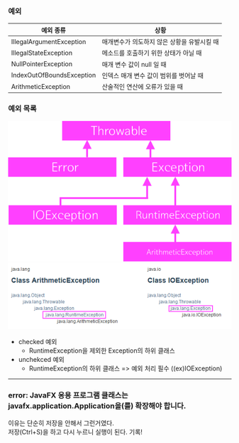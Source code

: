 ### 예외

| 예외 종류                 | 상황                                        |
| ------------------------- | ------------------------------------------- |
| IllegalArgumentException  | 매개변수가 의도하지 않은 상황을 유발시킬 때 |
| IllegalStateException     | 메소드를 호출하기 위한 상태가 아닐 때       |
| NullPointerException      | 매개 변수 값이 null 일 때                   |
| IndexOutOfBoundsException | 인덱스 매개 변수 값이 범위를 벗어날 때      |
| ArithmeticException       | 산술적인 연산에 오류가 있을 때              |

### 예외 목록

![예외 목록](ExceptionList.png)
<br>
![unchecked](unchecked.png)

- checked 예외<br>
  - RuntimeException을 제외한 Exception의 하위 클래스<br>
- unchekced 예외<br>
  - RuntimeException의 하위 클래스 => 예외 처리 필수 ((ex)IOException)

---

### error: JavaFX 응용 프로그램 클래스는 javafx.application.Application을(를) 확장해야 합니다.

이유는 단순히 저장을 안해서 그런거였다.
<br>
저장(Ctrl+S)을 하고 다시 누르니 실행이 된다. 기록!
